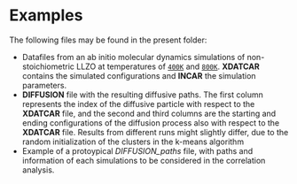 # Examples

The following files may be found in the present folder:

- Datafiles from an ab initio molecular dynamics simulations of non-stoichiometric LLZO at temperatures of [`400K`](LLZO/400K/INCAR) and [`800K`](LLZO/800K/INCAR). **XDATCAR** contains the simulated configurations and **INCAR** the simulation parameters.
- **DIFFUSION** file with the resulting diffusive paths. The first column represents the index of the diffusive particle with respect to the **XDATCAR** file, and the second and third columns are the starting and ending configurations of the diffusion process also with respect to the **XDATCAR** file. Results from different runs might slightly differ, due to the random initialization of the clusters in the k-means algorithm
- Example of a protoypical *DIFFUSION_paths* file, with paths and information of each simulations to be considered in the correlation analysis.
